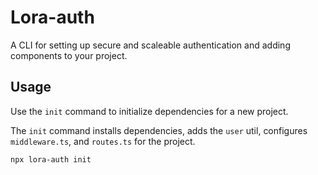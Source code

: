 # Lora-auth

A CLI for setting up secure and scaleable authentication and adding components to your project.

## Usage

Use the `init` command to initialize dependencies for a new project.

The `init` command installs dependencies, adds the `user` util, configures `middleware.ts`, and `routes.ts` for the project.

```bash
npx lora-auth init
```


